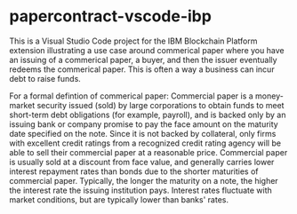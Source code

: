 # papercontract-vscode-ibp
This is a Visual Studio Code project for the IBM Blockchain Platform extension illustrating a use case around commerical paper where you have an issuing of a commerical paper, a buyer, and then the issuer eventually redeems the commerical paper. This is often a way a business can incur debt to raise funds.

For a formal defintion of commerical paper:
Commercial paper is a money-market security issued (sold) by large corporations to obtain funds to meet short-term debt obligations (for example, payroll), and is backed only by an issuing bank or company promise to pay the face amount on the maturity date specified on the note. Since it is not backed by collateral, only firms with excellent credit ratings from a recognized credit rating agency will be able to sell their commercial paper at a reasonable price. Commercial paper is usually sold at a discount from face value, and generally carries lower interest repayment rates than bonds due to the shorter maturities of commercial paper. Typically, the longer the maturity on a note, the higher the interest rate the issuing institution pays. Interest rates fluctuate with market conditions, but are typically lower than banks' rates. 

